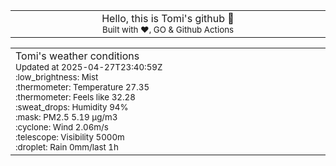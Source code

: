 
<div align="center">
<table>
<tbody>
<td align="center">
<img width="2000" height="0"><br>
Hello, this is Tomi's github 👋<br>
<sup>Built with ❤️, GO & Github Actions</sup><br>
<img width="2000" height="0">
</td>
</tbody>
</table>
</div>
<table>
<tbody>
<td align="left">
<img width="2000" height="0"><br>
Tomi's weather conditions<br>
<sup>Updated at 2025-04-27T23:40:59Z</sup><br>
<sup>:low_brightness: Mist</sup><br>
<sup>:thermometer: Temperature 27.35 </sup><br>
<sup>:thermometer: Feels like 32.28</sup><br>
<sup>:sweat_drops: Humidity 94%</sup><br>
<sup>:mask: PM2.5 5.19 μg/m3</sup><br>
<sup>:cyclone: Wind 2.06m/s </sup><br>
<sup>:telescope: Visibility 5000m </sup><br>
<sup>:droplet: Rain 0mm/last 1h </sup><br>
<img width="2000" height="0">
</td>
<td align="left">
<img width="2000" height="0"><br>
<br>
<img width="2000" height="0">
</td>
</tbody>
</table>
</div>
    